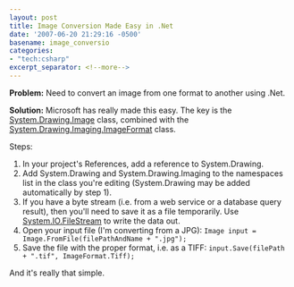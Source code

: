 ```yaml
---
layout: post
title: Image Conversion Made Easy in .Net
date: '2007-06-20 21:29:16 -0500'
basename: image_conversio
categories:
- "tech:csharp"
excerpt_separator: <!--more-->
---
```


**Problem:** Need to convert an image from one format to another using .Net.

**Solution:** Microsoft has really made this easy. The key is the <a href="http://msdn2.microsoft.com/en-us/library/system.drawing.image(vs.80).aspx">System.Drawing.Image</a> class, combined with the <a href="http://msdn2.microsoft.com/en-us/library/system.drawing.imaging.imageformat_members(vs.80).aspx">System.Drawing.Imaging.ImageFormat</a> class.

Steps:

<!--more-->

1. In your project's References, add a reference to System.Drawing.
1. Add System.Drawing and System.Drawing.Imaging to the namespaces list in the
   class you're editing (System.Drawing may be added automatically by step 1).
1. If you have a byte stream (i.e. from a web service or a database query
   result), then you'll need to save it as a file temporarily. Use <a
   href="http://msdn2.microsoft.com/en-us/library/system.io.filestream(vs.80).aspx">System.IO.FileStream</a>
   to write the data out.
1. Open your input file (I'm converting from a JPG): `Image input =
   Image.FromFile(filePathAndName + ".jpg");`
1. Save the file with the proper format, i.e. as a TIFF:
   `input.Save(filePath + ".tif", ImageFormat.Tiff);`

And it's really that simple.
